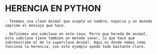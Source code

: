 # HERENCIA EN PYTHON


    - Tenemos una clase Animal que acepta un nombre, especie y un metodo imprime el mensaje que hace.

    - Definimos una subclase en este caso, Perro que hereda de animal, esta subclase tiene tambien un metodo sonar, lo que hace que sobreescribe el de la superclase Animal. Aqui es donde vemos como funciona la herencia, con este ejemplo queda todo bastante claro.
